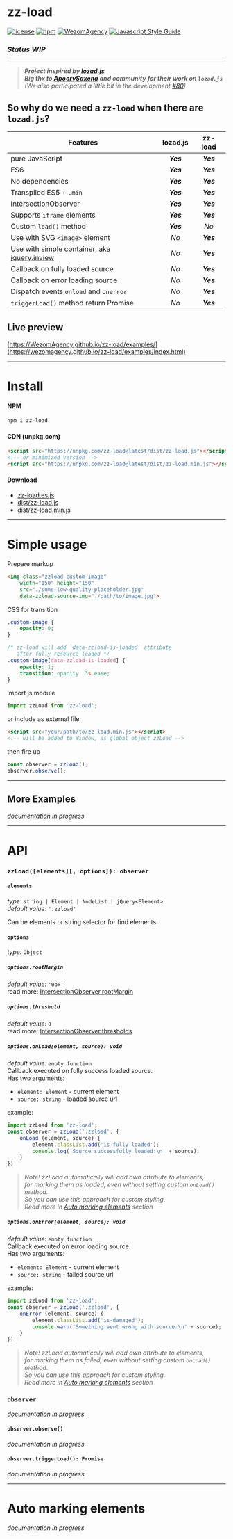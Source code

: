 # zz-load

[![license](https://img.shields.io/badge/License-MIT-blue.svg)](https://github.com/WezomAgency/zz-load/blob/master/LICENSE)
[![npm](https://img.shields.io/badge/npm-install-orange.svg)](https://www.npmjs.com/package/zz-load)
[![WezomAgency](https://img.shields.io/badge/wezom-agency-red.svg)](https://github.com/WezomAgency)
[![Javascript Style Guide](https://img.shields.io/badge/code_style-wezom_relax-red.svg)](https://github.com/WezomAgency/eslint-config-wezom-relax)

### _Status WIP_

---

> _**Project inspired by [lozad.js](https://github.com/ApoorvSaxena/lozad.js)**_  
> _**Big thx to [ApoorvSaxena](https://github.com/ApoorvSaxena) and community for their work on `lozad.js`**_  
> _(We also participated a little bit in the development [#80](https://github.com/ApoorvSaxena/lozad.js/pull/80))_

## So why do we need a `zz-load` when there are `lozad.js`?

| Features                                     | lozad.js  | zz-load   |
| -------------------------------------------- | :-------: | :-------: |
| pure JavaScript                              | _**Yes**_ | _**Yes**_ |
| ES6                                          | _**Yes**_ | _**Yes**_ |
| No dependencies                              | _**Yes**_ | _**Yes**_ |
| Transpiled ES5 + `.min`                      | _**Yes**_ | _**Yes**_ |
| IntersectionObserver                         | _**Yes**_ | _**Yes**_ |
| Supports `iframe` elements                   | _**Yes**_ | _**Yes**_ |
| Custom `load()` method                       | _**Yes**_ | _No_      |
| Use with SVG `<image>` element               | _No_      | _**Yes**_ |
| Use with simple container, aka [jquery.inview](https://github.com/protonet/jquery.inview) | _No_      | _**Yes**_ |
| Callback on fully loaded source              | _No_      | _**Yes**_ |
| Callback on error loading source             | _No_      | _**Yes**_ |
| Dispatch events `onload` and `onerror`       | _No_      | _**Yes**_ |
| `triggerLoad()` method return Promise        | _No_      | _**Yes**_ |


## Live preview

[https://WezomAgency.github.io/zz-load/examples/](https://wezomagency.github.io/zz-load/examples/index.html)

--- 


# Install

#### NPM

```bash
npm i zz-load
```

#### CDN (unpkg.com)

```html
<script src="https://unpkg.com/zz-load@latest/dist/zz-load.js"></script>
<!-- or minimized version -->
<script src="https://unpkg.com/zz-load@latest/dist/zz-load.min.js"></script>
```

#### Download

- [zz-load.es.js](https://unpkg.com/zz-load@latest/zz-load.es.js)
- [dist/zz-load.js](https://unpkg.com/zz-load@latest/dist/zz-load.js)
- [dist/zz-load.min.js](https://unpkg.com/zz-load@latest/dist/zz-load.min.js)

---

# Simple usage

Prepare markup

```html
<img class="zzload custom-image" 
    width="150" height="150"
    src="./some-low-quality-placeholder.jpg"
    data-zzload-source-img="./path/to/image.jpg">
```

CSS for transition

```css
.custom-image {
    opacity: 0;
}

/* zz-load will add `data-zzload-is-loaded` attribute
   after fully resource loaded */
.custom-image[data-zzload-is-loaded] {
    opacity: 1;
    transition: opacity .3s ease;
}
```


import js module

```js
import zzLoad from 'zz-load';
```

or include as external file

```html
<script src="your/path/to/zz-load.min.js"></script>
<!-- will be added to Window, as global object zzLoad -->
```

then fire up

```js
const observer = zzLoad();
observer.observe();
```

---

## More Examples

_documentation in progress_

---

# API

### `zzLoad([elements][, options]): observer`

#### `elements`

_type_: `string | Element | NodeList | jQuery<Element>`  
_default value_: `'.zzload'`

Can be elements or string selector for find elements.




#### `options`

_type:_ `Object`

##### `options.rootMargin`

_default value:_ `'0px'`  
read more: [IntersectionObserver.rootMargin](https://developer.mozilla.org/en-US/docs/Web/API/IntersectionObserver/rootMargin)




##### `options.threshold`

_default value:_ `0`  
read more: [IntersectionObserver.thresholds](https://developer.mozilla.org/en-US/docs/Web/API/IntersectionObserver/thresholds)





##### `options.onLoad(element, source): void`

_default value:_ `empty function`  
Callback executed on fully success loaded source.  
Has two arguments:

- `element: Element` - current element
- `source: string` - loaded source url 

example:

```js
import zzLoad from 'zz-load';
const observer = zzLoad('.zzload', {
    onLoad (element, source) {
        element.classList.add('is-fully-loaded');
        console.log('Source successfully loaded:\n' + source);
    }
})
```


> _Note! zzLoad automatically will add own attribute to elements,_  
> _for marking them as loaded, even without setting custom `onLoad()` method._   
> _So you can use this approach for custom styling._  
> _Read more in [Auto marking elements](#auto-marking-elements) section_






##### `options.onError(element, source): void`

_default value:_ `empty function`  
Callback executed on error loading source.  
Has two arguments:

- `element: Element` - current element
- `source: string` - failed source url 

example:

```js
import zzLoad from 'zz-load';
const observer = zzLoad('.zzload', {
    onError (element, source) {
        element.classList.add('is-damaged');
        console.warn('Something went wrong with source:\n' + source);
    }
})
```


> _Note! zzLoad automatically will add own attribute to elements,_  
> _for marking them as failed, even without setting custom `onLoad()` method._   
> _So you can use this approach for custom styling._  
> _Read more in [Auto marking elements](#auto-marking-elements) section_

### `observer`

_documentation in progress_

#### `observer.observe()`

_documentation in progress_

#### `observer.triggerLoad(): Promise`

_documentation in progress_

---

# Auto marking elements

_documentation in progress_


